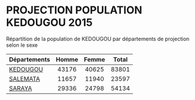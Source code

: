# PROJECTION POPULATION KEDOUGOU 2015
	
Répartition de la population de KEDOUGOU par départements de projection selon le sexe
	
| Départements  | Homme | Femme | Total |
| --------- |:-----:|:-----:|:-----:|
| [KEDOUGOU](KEDOUGOU) | 43176 | 40625 | 83801 |
| [SALEMATA](SALEMATA) | 11657 | 11940 | 23597 |
| [SARAYA](SARAYA) | 29336 | 24798 | 54134 |
